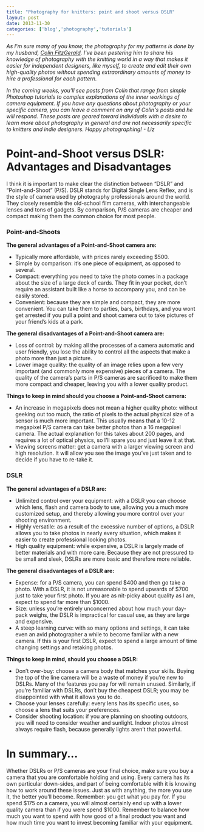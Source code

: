 ```yaml
---
title: "Photography for knitters: point and shoot versus DSLR"
layout: post
date: 2013-11-30
categories: ['blog','photography','tutorials']
---
```

<em>As I'm sure many of you know, the photography for my patterns is done by my husband, <a href="http://colinfitzgeraldphotography.com" target="_blank">Colin FitzGerald</a>. I've been pestering him to share his knowledge of photography with the knitting world in a way that makes it easier for independent designers, like myself, to create and edit their own high-quality photos without spending extraordinary amounts of money to hire a professional for each pattern. </em>

<em>In the coming weeks, you'll see posts from Colin that range from simple Photoshop tutorials to complex explanations of the inner workings of camera equipment. If you have any questions about photography or your specific camera, you can leave a comment on any of Colin's posts and he will respond. These posts are geared toward individuals with a desire to learn more about photography in general and are not necessarily specific to knitters and indie designers. Happy photographing! - Liz</em>
<h1>Point-and-Shoot versus DSLR: Advantages and Disadvantages</h1>
I think it is important to make clear the distinction between “DSLR” and “Point-and-Shoot” (P/S). DSLR stands for Digital Single Lens Reflex, and is the style of camera used by photography professionals around the world. They closely resemble the old-school film cameras, with interchangeable lenses and tons of gadgets. By comparison, P/S cameras are cheaper and compact making them the common choice for most people.
<h3>Point-and-Shoots</h3>
<strong>The general advantages of a Point-and-Shoot camera are:</strong>
<ul>
  <li>Typically more affordable, with prices rarely exceeding $500.</li>
  <li>Simple by comparison: it’s one piece of equipment, as opposed to several.</li>
  <li>Compact: everything you need to take the photo comes in a package about the size of a large deck of cards. They fit in your pocket, don’t require an assistant built like a horse to accompany you, and can be easily stored.</li>
  <li>Convenient: because they are simple and compact, they are more convenient. You can take them to parties, bars, birthdays, and you wont get arrested if you pull a point and shoot camera out to take pictures of your friend’s kids at a park.</li>
</ul>
<strong>The general disadvantages of a Point-and-Shoot camera are:</strong>
<ul>
  <li>Loss of control: by making all the processes of a camera automatic and user friendly, you lose the ability to control all the aspects that make a photo more than just a picture.</li>
  <li>Lower image quality: the quality of an image relies upon a few very important (and commonly more expensive) pieces of a camera. The quality of the camera’s parts in P/S cameras are sacrificed to make them more compact and cheaper, leaving you with a lower quality product.</li>
</ul>
<strong>Things to keep in mind should you choose a Point-and-Shoot camera:</strong>
<ul>
  <li>An increase in megapixels does not mean a higher quality photo: without geeking out too much, the ratio of pixels to the actual physical size of a sensor is much more important. This usually means that a 10-12 megapixel P/S camera can take better photos than a 16 megapixel camera. The actual explanation for this takes about 200 pages, and requires a lot of optical physics, so I’ll spare you and just leave it at that.</li>
  <li>Viewing screens matter: get a camera with a larger viewing screen and high resolution. It will allow you see the image you’ve just taken and to decide if you have to re-take it.</li>
</ul>
<h3>DSLR</h3>
<strong>The general advantages of a DSLR are:</strong>
<ul>
  <li>Unlimited control over your equipment: with a DSLR you can choose which lens, flash and camera body to use, allowing you a much more customized setup, and thereby allowing you more control over your shooting environment.</li>
  <li>Highly versatile: as a result of the excessive number of options, a DSLR allows you to take photos in nearly every situation, which makes it easier to create professional looking photos.</li>
  <li>High quality equipment: while expensive, a DSLR is largely made of better materials and with more care. Because they are not pressured to be small and sleek, DSLRs are more basic and therefore more reliable.</li>
</ul>
<strong>The general disadvantages of a DSLR are:</strong>
<ul>
  <li>Expense: for a P/S camera, you can spend $400 and then go take a photo. With a DSLR, it is not unreasonable to spend upwards of $700 just to take your first photo. If you are as nit-picky about quality as I am, expect to spend far more than $1000.</li>
  <li>Size: unless you’re entirely unconcerned about how much your day-pack weighs, the DSLR is impractical for casual use, as they are large and expensive.</li>
  <li>A steep learning curve: with so many options and settings, it can take even an avid photographer a while to become familiar with a new camera. If this is your first DSLR, expect to spend a large amount of time changing settings and retaking photos.</li>
</ul>
<strong>Things to keep in mind, should you choose a DSLR:</strong>
<ul>
  <li>Don’t over-buy: choose a camera body that matches your skills. Buying the top of the line camera will be a waste of money if you’re new to DSLRs. Many of the features you pay for will remain unused. Similarly, if you’re familiar with DSLRs, don’t buy the cheapest DSLR; you may be disappointed with what it allows you to do.</li>
  <li>Choose your lenses carefully: every lens has its specific uses, so choose a lens that suits your preferences.</li>
  <li>Consider shooting location: if you are planning on shooting outdoors, you will need to consider weather and sunlight. Indoor photos almost always require flash, because generally lights aren’t that powerful.</li>
</ul>
<h1>In summary...</h1>
Whether DSLRs or P/S cameras are your final choice, make sure you buy a camera that you are comfortable holding and using. Every camera has its own particular down-sides, and part of being comfortable with it is knowing how to work around these issues. Just as with anything, the more you use it, the better you’ll become. Remember: you get what you pay for. If you spend $175 on a camera, you will almost certainly end up with a lower quality camera than if you were spend $1000. Remember to balance how much you want to spend with how good of a final product you want and how much time you want to invest becoming familiar with your equipment.